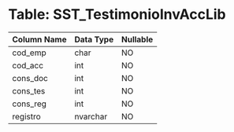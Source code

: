 # Table: SST_TestimonioInvAccLib

| Column Name | Data Type | Nullable |
|-------------|-----------|----------|
| cod_emp | char | NO |
| cod_acc | int | NO |
| cons_doc | int | NO |
| cons_tes | int | NO |
| cons_reg | int | NO |
| registro | nvarchar | NO |
